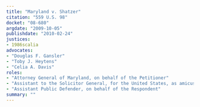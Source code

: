 ```yaml
---
title: "Maryland v. Shatzer"
citation: "559 U.S. 98"
docket: "08-680"
argdate: "2009-10-05"
publishdate: "2010-02-24"
justices:
- 1986scalia
advocates:
- "Douglas F. Gansler"
- "Toby J. Heytens"
- "Celia A. Davis"
roles:
- "Attorney General of Maryland, on behalf of the Petitioner"
- "Assistant to the Solicitor General, for the United States, as amicus curiae, supporting the Petitioner"
- "Assistant Public Defender, on behalf of the Respondent"
summary: ""
---
```


